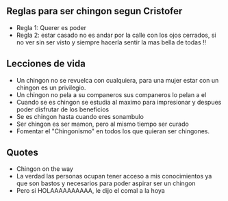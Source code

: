 ## Reglas para ser chingon segun Cristofer ##

* Regla 1: Querer es poder  
* Regla 2: estar casado no es andar por la calle con los ojos cerrados, si no ver sin ser visto y siempre hacerla sentir la mas bella de todas !!

## Lecciones de vida ##

* Un chingon no se revuelca con cualquiera, para una mujer estar con un chingon es un privilegio.
* Un chingon no pela a su companeros sus companeros lo pelan a el
* Cuando se es chingon se estudia al maximo para impresionar y despues poder disfrutar de los beneficios
* Se es chingon hasta cuando eres sonambulo
* Ser chingon es ser mamon, pero al mismo tiempo ser curado
* Fomentar el "Chingonismo" en todos los que quieran ser chingones.

## Quotes ##
* Chingon on the way
* La verdad las personas ocupan tener acceso a mis conocimientos ya que son bastos y necesarios para poder aspirar ser un chingon
* Pero si HOLAAAAAAAAAA, le dijo el comal a la hoya

